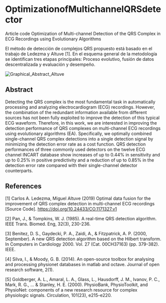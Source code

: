 # OptimizationofMultichannelQRSdetector
Article code Optimization of Multi-channel Detection of the QRS Complex in ECG Recordings using Evolutionary Algorithms

El método de detección de complejos QRS propuesto está basado en el trabajo de Ledezma y Altuve [1]. En el esquema general de la metodología se identifican tres etapas principales: Proceso evolutivo, fusión de datos descentralizada y evaluación y desempeño.

![Graphical_Abstract_Altuve](https://user-images.githubusercontent.com/8375111/163683903-b4730f30-2105-4816-b550-0731b2e0def6.png)

## Abstract
Detecting the QRS complex is the most fundamental task in automatically processing and analyzing electrocardiogram (ECG) recordings. However, the combination of the redundant information available from different sources has not been fully exploited to improve the detection of this typical ECG waveform. Therefore, in this work, we are interested in improving the detection performance of QRS complexes on multi-channel ECG recordings using evolutionary algorithms (EA). Specifically, we optimally combined single-channel QRS complex detections into a single detection signal by minimizing the detection error rate as a cost function. QRS detection performances of three commonly used detectors on the twelve ECG channel INCART database show increases of up to 0.44\% in sensitivity and up to 0.25\% in positive predictivity and a reduction of up to 0.85% in the detection error rate compared with their single-channel detector counterparts. 

## References

[1] Carlos A. Ledezma, Miguel Altuve (2019) Optimal data fusion for the improvement of QRS complex detection in multi-channel ECG recordings [Source Code]. https://doi.org/10.24433/CO.1171327.v1

[2] Pan, J., & Tompkins, W. J. (1985). A real-time QRS detection algorithm. IEEE Trans. Biomed. Eng, 32(3), 230-236.

[3] Benitez, D. S., Gaydecki, P. A., Zaidi, A., & Fitzpatrick, A. P. (2000, September). A new QRS detection algorithm based on the Hilbert transform. In Computers in Cardiology 2000. Vol. 27 (Cat. 00CH37163) (pp. 379-382). IEEE.

[4] Silva, I., & Moody, G. B. (2014). An open-source toolbox for analysing and processing physionet databases in matlab and octave. Journal of open research software, 2(1).

[5] Goldberger, A. L., Amaral, L. A., Glass, L., Hausdorff, J. M., Ivanov, P. C., Mark, R. G., ... & Stanley, H. E. (2000). PhysioBank, PhysioToolkit, and PhysioNet: components of a new research resource for complex physiologic signals. Circulation, 101(23), e215-e220.
